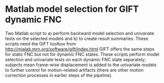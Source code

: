 # Matlab model selection for GIFT dynamic FNC
Two Matlab script to a) perform backward model selection and univariate tests on the selected models and b) to create result summaries.
These scripts need the GIFT toolbox from http://mialab.mrn.org/software/gift/index.html
GIFT offers the same steps for static FNC but not for dynamic FNC states.
These scripts perform model selection and univariate tests on each dynamic FNC state separately; subjects mean frame-wise displacement is added to the univariate models to further control for motion-related artifacts (there are other motion correction processes in earlier steps of the pipeline).
